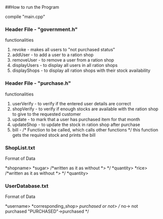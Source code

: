 ##How to run the Program

compile "main.cpp"


### Header File - "government.h"
functionalities
1)  revoke - makes all users to "not purchased status"
2) addUser - to add a user to a ration shop
3) removeUser - to remove a user from a ration shop
4) displayUsers - to display all users in all ration shops
5) displayShops - to display all ration shops with their stock availability

### Header File - "purchase.h"
functionalities
1) userVerify - to verify if the entered user details are correct
2) shopVerify - to verify if enough stocks are available with the ration shop to give to the requested customer
3) update - to mark that a user has purchased item for that month
4) updateShop - to update the stock in ration shop after purchase
5) bill - /* Function to be called, which calls other functions */ this function gets the required stock and prints the bill

### ShopList.txt
Format of Data

*shopname>
*sugar> /*written as it as without *> */
*quantity>
*rice> /*written as it as without *> */
*quantity>

### UserDatabase.txt
Format of Data

*username>
*corresponding_shop>
*purchased or not> /* no-> not purchased "PURCHASED"->purchased */
